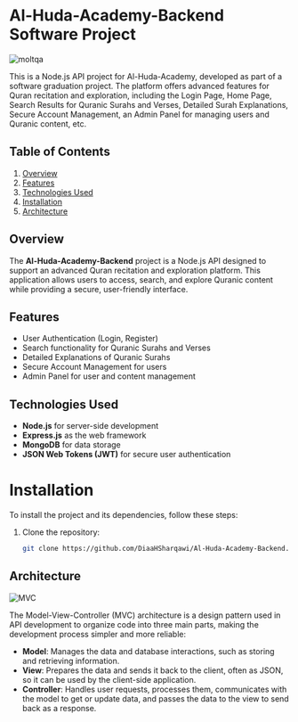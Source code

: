 # Al-Huda-Academy-Backend Software Project
![moltqa](https://github.com/user-attachments/assets/78dec6ef-b4e5-45cc-bc80-66714b81d1ef)

This is a Node.js API project for Al-Huda-Academy, developed as part of a software graduation project. The platform offers advanced features for Quran recitation and exploration, including the Login Page, Home Page, Search Results for Quranic Surahs and Verses, Detailed Surah Explanations, Secure Account Management, an Admin Panel for managing users and Quranic content, etc.

## Table of Contents

1. [Overview](#overview)
2. [Features](#features)
3. [Technologies Used](#technologies-used)
4. [Installation](#installation)
5. [Architecture](#Architecture)

## Overview

The **Al-Huda-Academy-Backend** project is a Node.js API designed to support an advanced Quran recitation and exploration platform. This application allows users to access, search, and explore Quranic content while providing a secure, user-friendly interface.

## Features

- User Authentication (Login, Register)
- Search functionality for Quranic Surahs and Verses
- Detailed Explanations of Quranic Surahs
- Secure Account Management for users
- Admin Panel for user and content management

## Technologies Used

- **Node.js** for server-side development
- **Express.js** as the web framework
- **MongoDB** for data storage
- **JSON Web Tokens (JWT)** for secure user authentication

# Installation

To install the project and its dependencies, follow these steps:

1. Clone the repository:

    ```bash
    git clone https://github.com/DiaaHSharqawi/Al-Huda-Academy-Backend.git
    ```

## Architecture
![MVC](https://github.com/user-attachments/assets/327cf6e1-eb17-4b62-bf66-128f9acaf6bf)

The Model-View-Controller (MVC) architecture is a design pattern used in API development to organize code into three main parts, making the development process simpler and more reliable:

- **Model**: Manages the data and database interactions, such as storing and retrieving information.
- **View**: Prepares the data and sends it back to the client, often as JSON, so it can be used by the client-side application.
- **Controller**: Handles user requests, processes them, communicates with the model to get or update data, and passes the data to the view to send back as a response.

